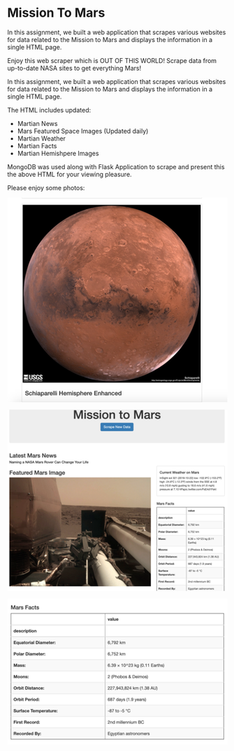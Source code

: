 # Mission To Mars
In this assignment, we  built a web application that scrapes various websites for data related to the Mission to Mars and displays the information in a single HTML page. 

Enjoy this web scraper which is OUT OF THIS WORLD! Scrape data from up-to-date NASA sites to get everything Mars!

In this assignment, we built a web application that scrapes various websites for data related to the Mission to Mars and displays the information in a single HTML page. 

The HTML includes updated:
- Martian News
- Mars Featured Space Images (Updated daily)
- Martian Weather
- Martian Facts 
- Martian Hemishpere Images

MongoDB was used along with Flask Application to scrape and present this the above HTML for your viewing pleasure.

Please enjoy some photos:

![Martian Hemisphere Schiaparelli](/Images/Schiaparelli.png)

![Mission To Mars HTML](/Images/mars_index.png)

![Fun Martian Facts](/Images/mars_facts.png)

